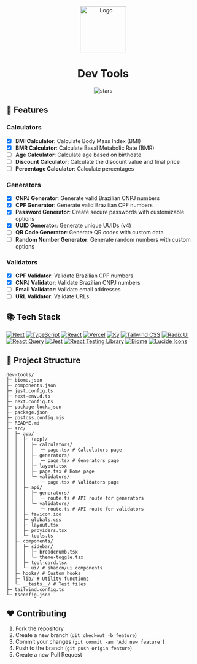 <p align="center">
  <a href="https://devtools.vmotta.dev"><img src="https://devtools.vmotta.dev/logo.png" alt="Logo" height=120></a>
</p>
<h1 align="center">Dev Tools</h1>

<p align="center">
<img src="https://img.shields.io/github/stars/v-motta/dev-tools" alt="stars">
</p>

## 🚀 Features

### Calculators
- [x] **BMI Calculator**: Calculate Body Mass Index (BMI)
- [x] **BMR Calculator**: Calculate Basal Metabolic Rate (BMR)
- [ ] **Age Calculator**: Calculate age based on birthdate
- [ ] **Discount Calculator**: Calculate the discount value and final price
- [ ] **Percentage Calculator**: Calculate percentages

### Generators
- [x] **CNPJ Generator**: Generate valid Brazilian CNPJ numbers
- [x] **CPF Generator**: Generate valid Brazilian CPF numbers
- [x] **Password Generator**: Create secure passwords with customizable options
- [x] **UUID Generator**: Generate unique UUIDs (v4)
- [ ] **QR Code Generator**: Generate QR codes with custom data
- [ ] **Random Number Generator**: Generate random numbers with custom options

### Validators
- [x] **CPF Validator**: Validate Brazilian CPF numbers
- [x] **CNPJ Validator**: Validate Brazilian CNPJ numbers
- [ ] **Email Validator**: Validate email addresses
- [ ] **URL Validator**: Validate URLs

## 📚 Tech Stack
[![Next](https://img.shields.io/badge/next.js-black?style=for-the-badge&logo=nextdotjs)](https://nextjs.org/)
[![TypeScript](https://img.shields.io/badge/typescript-black?style=for-the-badge&logo=typescript)](https://www.typescriptlang.org/)
[![React](https://img.shields.io/badge/react-black?style=for-the-badge&logo=react)](https://reactjs.org/)
[![Vercel](https://img.shields.io/badge/vercel-black?style=for-the-badge&logo=vercel)](https://vercel.com/)
[![Ky](https://img.shields.io/badge/ky-black?style=for-the-badge&logo=ky)](https://github.com/sindresorhus/ky)
[![Tailwind CSS](https://img.shields.io/badge/tailwindcss-black?style=for-the-badge&logo=tailwindcss)](https://tailwindcss.com/)
[![Radix UI](https://img.shields.io/badge/radix%20ui-black?style=for-the-badge&logo=radixui)](https://www.radix-ui.com/)
[![React Query](https://img.shields.io/badge/react%20query-black?style=for-the-badge&logo=reactquery)](https://tanstack.com/query/latest)
[![Jest](https://img.shields.io/badge/jest-black?style=for-the-badge&logo=jest)](https://jestjs.io/)
[![React Testing Library](https://img.shields.io/badge/react%20testing%20library-black?style=for-the-badge&logo=testinglibrary)](https://testing-library.com/docs/react-testing-library/intro)
[![Biome](https://img.shields.io/badge/biome-black?style=for-the-badge&logo=biome)](https://biomejs.dev/)
[![Lucide Icons](https://img.shields.io/badge/lucide%20icons-black?style=for-the-badge&logo=lucide)](https://lucide.dev/)


## 📂 Project Structure

```
dev-tools/
├─ biome.json
├─ components.json
├─ jest.config.ts
├─ next-env.d.ts
├─ next.config.ts
├─ package-lock.json
├─ package.json
├─ postcss.config.mjs
├─ README.md
├─ src/
│  ├─ app/
│  │  ├─ (app)/
│  │  │  ├─ calculators/
│  │  │  │  └─ page.tsx # Calculators page
│  │  │  ├─ generators/
│  │  │  │  └─ page.tsx # Generators page
│  │  │  ├─ layout.tsx
│  │  │  ├─ page.tsx # Home page
│  │  │  └─ validators/
│  │  │     └─ page.tsx # Validators page
│  │  ├─ api/
│  │  │  ├─ generators/
│  │  │  │  └─ route.ts # API route for generators
│  │  │  └─ validators/
│  │  │     └─ route.ts # API route for validators
│  │  ├─ favicon.ico
│  │  ├─ globals.css
│  │  ├─ layout.tsx
│  │  ├─ providers.tsx
│  │  └─ tools.ts
│  ├─ components/
│  │  ├─ sidebar/
│  │  │  ├─ breadcrumb.tsx
│  │  │  └─ theme-toggle.tsx
│  │  ├─ tool-card.tsx
│  │  └─ ui/ # shadcn/ui components
│  ├─ hooks/ # Custom hooks
│  ├─ lib/ # Utility functions
│  └─ __tests__/ # Test files
├─ tailwind.config.ts
└─ tsconfig.json

```

## ❤️ Contributing

1. Fork the repository
2. Create a new branch (`git checkout -b feature`)
3. Commit your changes (`git commit -am 'Add new feature'`)
4. Push to the branch (`git push origin feature`)
5. Create a new Pull Request
